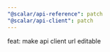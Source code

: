 ```yaml
---
"@scalar/api-reference": patch
"@scalar/api-client": patch
---
```


feat: make api client url editable
